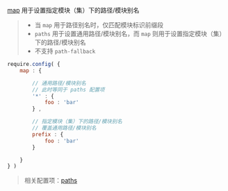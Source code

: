 [map](http://requirejs.org/docs/api.html#config-map) 用于设置指定模块（集）下的路径/模块别名

> - 当 `map` 用于路径别名时，仅匹配模块标识前缀段
> - `paths` 用于设置通用路径/模块别名，而 `map` 则用于设置指定模块（集）下的路径/模块别名
> - 不支持 `path-fallback`

```js
require.config( {
    map : {

        // 通用路径/模块别名
        // 此时等同于 paths 配置项
        '*' : {
            foo : 'bar'
        } ,

        // 指定模块（集）下的路径/模块别名
        // 覆盖通用路径/模块别名
        prefix : {
            foo : 'bar'
        }

    }
} )
```

> 相关配置项：[paths](./paths.md)
